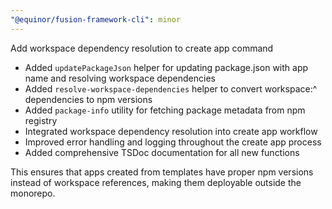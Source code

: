 ```yaml
---
"@equinor/fusion-framework-cli": minor
---
```


Add workspace dependency resolution to create app command

- Added `updatePackageJson` helper for updating package.json with app name and resolving workspace dependencies
- Added `resolve-workspace-dependencies` helper to convert workspace:^ dependencies to npm versions
- Added `package-info` utility for fetching package metadata from npm registry
- Integrated workspace dependency resolution into create app workflow
- Improved error handling and logging throughout the create app process
- Added comprehensive TSDoc documentation for all new functions

This ensures that apps created from templates have proper npm versions instead of workspace references, making them deployable outside the monorepo.
